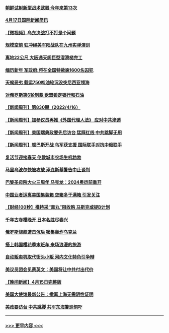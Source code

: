 #### [朝鲜试射新型战术武器 今年来第13次](../pages/prog202/a103402997.md?t=04180500) 
#### [4月17日国际新闻简讯](../pages/prog202/a103402771.md?t=04180500) 
#### [【微视频】乌东决战打不打是个问题](../pages/prog202/a103402754.md?t=04180500) 
#### [规模空前 驻冲绳美军陆战队在九州实弹演训](../pages/prog202/a103402709.md?t=04180500) 
#### [离地22公尺 大阪通天阁巨型溜滑梯完工](../pages/prog202/a103402704.md?t=04180500) 
#### [缅历新年 军政府:将在全国特赦逾1600名囚犯](../pages/prog202/a103402688.md?t=04180500) 
#### [天候恶劣 载运750吨油轮沉没突尼西亚领海](../pages/prog202/a103402639.md?t=04180500) 
#### [对俄罗斯第6轮制裁 欧盟锁定银行和石油](../pages/prog202/a103402593.md?t=04180500) 
#### [【新闻周刊】第830期（2022/4/16）](../pages/prog202/a103402479.md?t=04180500) 
#### [【新闻周刊】加参议员再推《外国代理人法》 应对中共渗透](../pages/prog202/a103402452.md?t=04180500) 
#### [【新闻周刊】美国瑞典政要先后访台 猛踩红线 中共跳脚无用](../pages/prog202/a103402450.md?t=04180500) 
#### [【新闻周刊】顿巴斯开战 乌军获支援 国际联手对抗中俄联手](../pages/prog202/a103402380.md?t=04180500) 
#### [复活节迎接春天 伦敦城市农场生机勃勃](../pages/prog202/a103402394.md?t=04180500) 
#### [马里乌波尔快被攻破 泽连斯基警告中止谈判](../pages/prog202/a103402400.md?t=04180500) 
#### [巴黎圣母院大火三周年 马克龙：2024奥运前重开](../pages/prog202/a103402375.md?t=04180500) 
#### [中国业者运离美国集装箱 空箱多于满箱  引发关注](../pages/prog202/a103402329.md?t=04180500) 
#### [【财经100秒】推持采“毒丸”阻收购 马斯克或提B计划](../pages/prog202/a103402311.md?t=04180500) 
#### [千年古寺樱晚开 日本名胜尽春兴](../pages/prog202/a103402294.md?t=04180500) 
#### [俄罗斯旗舰遭击沉后 密集轰炸乌克兰](../pages/prog202/a103402159.md?t=04180500) 
#### [搭上韩国樱花季末班车 来场浪漫的旅游](../pages/prog202/a103402098.md?t=04180500) 
#### [自动贩卖机取代街头小贩 河内文化特色引争辩](../pages/prog202/a103402019.md?t=04180500) 
#### [美议员团会见蔡英文：美国将让中共付出代价](../pages/prog202/a103401912.md?t=04180500) 
#### [【晚间新闻】4月15日完整版](../pages/prog202/a103401653.md?t=04180500) 
#### [美国大使馆最新公告：撤离上海无需阴性证明](../pages/prog202/a103401798.md?t=04180500) 
#### [美政要访台 中共跳脚 共军东海警巡恫吓](../pages/prog202/a103401564.md?t=04180500) 

----
#### [ >>> 更早内容 <<< ](../indexes/prog202-earlier.md)
